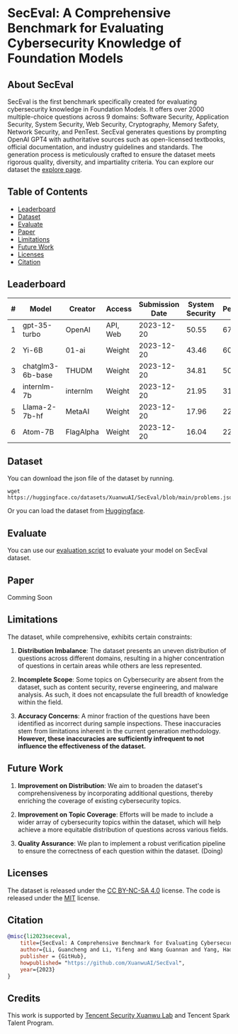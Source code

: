 # SecEval: A Comprehensive Benchmark for Evaluating Cybersecurity Knowledge of Foundation Models

## About SecEval

SecEval is the first benchmark specifically created for evaluating cybersecurity knowledge in Foundation Models. It offers over 2000 multiple-choice questions across 9 domains: Software Security, Application Security, System Security, Web Security, Cryptography, Memory Safety, Network Security, and PenTest.
SecEval generates questions by prompting OpenAI GPT4 with authoritative sources such as open-licensed textbooks, official documentation, and industry guidelines and standards. The generation process is meticulously crafted to ensure the dataset meets rigorous quality, diversity, and impartiality criteria. You can explore our dataset the [explore page](https://xuanwuai.github.io/SecEval/explore.html). 



## Table of Contents

- [Leaderboard](#leaderboard)
- [Dataset](#dataset)
- [Evaluate](#evaluate)
- [Paper](#paper)
- [Limitations](#limitations)
- [Future Work](#future-work)
- [Licenses](#licenses)
- [Citation](#citation)



## Leaderboard

| #   | Model              | Creator       | Access   | Submission Date | System Security | PenTest | Network Security | Application Security | Web Security | Vulnerability | Software Security | Memory Safety | Cryptography | Overall |
|-----|--------------------|---------------|----------|-----------------|-----------------|---------|------------------|----------------------|--------------|-----------------|--------------------|--------------|--------------|---------|
| 1   | gpt-35-turbo       | OpenAI        | API, Web | 2023-12-20      | 50.55           | 67.09   | 52.57            | 49.53                | 58.13        | 51.86           | 48.60              | 35.21        | 38.89        | 51.34   |
| 2   | Yi-6B              | 01-ai         | Weight   | 2023-12-20      | 43.46           | 60.94   | 52.21            | 41.96                | 48.70        | 42.15           | 38.48              | 30.99        | 33.33        | 45.00   |
| 3   | chatglm3-6b-base   | THUDM         | Weight   | 2023-12-20      | 34.81           | 50.27   | 38.97            | 32.71                | 37.20        | 31.82           | 33.99              | 25.35        | 27.78        | 35.61   |
| 4   | internlm-7b        | internlm      | Weight   | 2023-12-20      | 21.95           | 31.65   | 26.47            | 21.59                | 29.22        | 25.21           | 28.65              | 21.13        | 16.67        | 25.40   |
| 5   | Llama-2-7b-hf      | MetaAI        | Weight   | 2023-12-20      | 17.96           | 22.97   | 12.87            | 16.26                | 19.38        | 17.98           | 17.70              | 16.90        | 22.22        | 18.46   |
| 6   | Atom-7B            | FlagAlpha     | Weight   | 2023-12-20      | 16.04           | 22.24   | 14.34            | 14.58                | 20.62        | 16.94           | 18.26              | 12.68        | 27.78        | 17.64   |

## Dataset

You can download the json file of the dataset by running.

```
wget https://huggingface.co/datasets/XuanwuAI/SecEval/blob/main/problems.json
```

Or you can load the dataset from [Huggingface](https://huggingface.co/datasets/XuanwuAI/SecEval).

## Evaluate

You can use our [evaluation script](https://github.com/XuanwuAI/SecEval/tree/main/eval) to evaluate your model on SecEval dataset.


## Paper

Comming Soon

## Limitations

The dataset, while comprehensive, exhibits certain constraints:

1. **Distribution Imbalance**: The dataset presents an uneven distribution of questions across different domains, resulting in a higher concentration of questions in certain areas while others are less represented.

2. **Incomplete Scope**: Some topics on Cybersecurity are absent from the dataset, such as content security, reverse engineering, and malware analysis. As such, it does not encapsulate the full breadth of knowledge within the field.

3. **Accuracy Concerns**: A minor fraction of the questions have been identified as incorrect during sample inspections. These inaccuracies stem from limitations inherent in the current generation methodology. **However, these inaccuracies are sufficiently infrequent to not influence the effectiveness of the dataset.**

## Future Work

1. **Improvement on Distribution**: We aim to broaden the dataset's comprehensiveness by incorporating additional questions, thereby enriching the coverage of existing cybersecurity topics.

2. **Improvement on Topic Coverage**: Efforts will be made to include a wider array of cybersecurity topics within the dataset, which will help achieve a more equitable distribution of questions across various fields.

3. **Quality Assurance**: We plan to implement a robust verification pipeline to ensure the correctness of each question within the dataset. (Doing)


## Licenses

The dataset is released under the [CC BY-NC-SA 4.0](https://creativecommons.org/licenses/by-nc-sa/4.0/) license. The code is released under the [MIT](https://opensource.org/licenses/MIT) license.


## Citation

```bibtex
@misc{li2023seceval,
    title={SecEval: A Comprehensive Benchmark for Evaluating Cybersecurity Knowledge of Foundation Models},
    author={Li, Guancheng and Li, Yifeng and Wang Guannan and Yang, Haoyu and Yu, Yang},
    publisher = {GitHub},
    howpublished= "https://github.com/XuanwuAI/SecEval",
    year={2023}
}
```

## Credits

This work is supported by [Tencent Security Xuanwu Lab](https://xlab.tencent.com/en/) and Tencent Spark Talent Program.